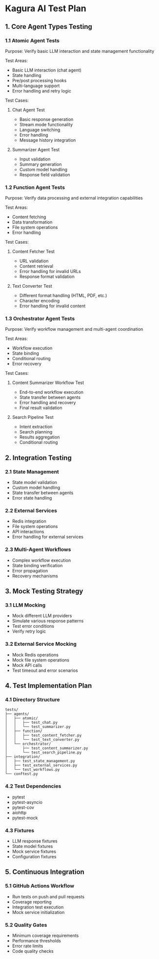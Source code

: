 # Kagura AI Test Plan

## 1. Core Agent Types Testing

### 1.1 Atomic Agent Tests
Purpose: Verify basic LLM interaction and state management functionality

Test Areas:
- Basic LLM interaction (chat agent)
- State handling
- Pre/post processing hooks
- Multi-language support
- Error handling and retry logic

Test Cases:
1. Chat Agent Test
   - Basic response generation
   - Stream mode functionality
   - Language switching
   - Error handling
   - Message history integration

2. Summarizer Agent Test
   - Input validation
   - Summary generation
   - Custom model handling
   - Response field validation

### 1.2 Function Agent Tests
Purpose: Verify data processing and external integration capabilities

Test Areas:
- Content fetching
- Data transformation
- File system operations
- Error handling

Test Cases:
1. Content Fetcher Test
   - URL validation
   - Content retrieval
   - Error handling for invalid URLs
   - Response format validation

2. Text Converter Test
   - Different format handling (HTML, PDF, etc.)
   - Character encoding
   - Error handling for invalid content

### 1.3 Orchestrator Agent Tests
Purpose: Verify workflow management and multi-agent coordination

Test Areas:
- Workflow execution
- State binding
- Conditional routing
- Error recovery

Test Cases:
1. Content Summarizer Workflow Test
   - End-to-end workflow execution
   - State transfer between agents
   - Error handling and recovery
   - Final result validation

2. Search Pipeline Test
   - Intent extraction
   - Search planning
   - Results aggregation
   - Conditional routing

## 2. Integration Testing

### 2.1 State Management
- State model validation
- Custom model handling
- State transfer between agents
- Error state handling

### 2.2 External Services
- Redis integration
- File system operations
- API interactions
- Error handling for external services

### 2.3 Multi-Agent Workflows
- Complex workflow execution
- State binding verification
- Error propagation
- Recovery mechanisms

## 3. Mock Testing Strategy

### 3.1 LLM Mocking
- Mock different LLM providers
- Simulate various response patterns
- Test error conditions
- Verify retry logic

### 3.2 External Service Mocking
- Mock Redis operations
- Mock file system operations
- Mock API calls
- Test timeout and error scenarios

## 4. Test Implementation Plan

### 4.1 Directory Structure
```
tests/
├── agents/
│   ├── atomic/
│   │   ├── test_chat.py
│   │   └── test_summarizer.py
│   ├── function/
│   │   ├── test_content_fetcher.py
│   │   └── test_text_converter.py
│   └── orchestrator/
│       ├── test_content_summarizer.py
│       └── test_search_pipeline.py
├── integration/
│   ├── test_state_management.py
│   ├── test_external_services.py
│   └── test_workflows.py
└── conftest.py
```

### 4.2 Test Dependencies
- pytest
- pytest-asyncio
- pytest-cov
- aiohttp
- pytest-mock

### 4.3 Fixtures
- LLM response fixtures
- State model fixtures
- Mock service fixtures
- Configuration fixtures

## 5. Continuous Integration

### 5.1 GitHub Actions Workflow
- Run tests on push and pull requests
- Coverage reporting
- Integration test execution
- Mock service initialization

### 5.2 Quality Gates
- Minimum coverage requirements
- Performance thresholds
- Error rate limits
- Code quality checks
